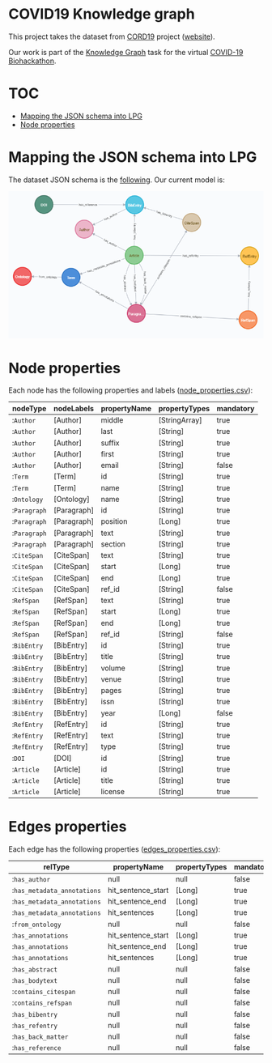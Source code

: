 # COVID19 Knowledge graph

This project takes the dataset from [CORD19](https://github.com/SciBiteLabs/CORD19) project ([website](https://pages.semanticscholar.org/coronavirus-research)).

Our work is part of the [Knowledge Graph](https://github.com/virtual-biohackathons/covid-19-bh20/wiki/KnowledgeGraph) task for the virtual [COVID-19 Biohackathon](https://github.com/virtual-biohackathons/covid-19-bh20).

# TOC

* [Mapping the JSON schema into LPG](#mapping-the-json-schema-into-lpg)
* [Node properties](#node-properties)

# Mapping the JSON schema into LPG

The dataset JSON schema is the [following](https://ai2-semanticscholar-cord-19.s3-us-west-2.amazonaws.com/2020-03-13/json_schema.txt).
Our current model is:

![JSON schema to LPG](model/model.png)

# Node properties

Each node has the following properties and labels ([node_properties.csv](model/node_properties.csv)):

|nodeType    |nodeLabels |propertyName|propertyTypes|mandatory|
|------------|-----------|------------|-------------|---------|
|:`Author`   |[Author]   |middle      |[StringArray]|true     |
|:`Author`   |[Author]   |last        |[String]     |true     |
|:`Author`   |[Author]   |suffix      |[String]     |true     |
|:`Author`   |[Author]   |first       |[String]     |true     |
|:`Author`   |[Author]   |email       |[String]     |false    |
|:`Term`     |[Term]     |id          |[String]     |true     |
|:`Term`     |[Term]     |name        |[String]     |true     |
|:`Ontology` |[Ontology] |name        |[String]     |true     |
|:`Paragraph`|[Paragraph]|id          |[String]     |true     |
|:`Paragraph`|[Paragraph]|position    |[Long]       |true     |
|:`Paragraph`|[Paragraph]|text        |[String]     |true     |
|:`Paragraph`|[Paragraph]|section     |[String]     |true     |
|:`CiteSpan` |[CiteSpan] |text        |[String]     |true     |
|:`CiteSpan` |[CiteSpan] |start       |[Long]       |true     |
|:`CiteSpan` |[CiteSpan] |end         |[Long]       |true     |
|:`CiteSpan` |[CiteSpan] |ref_id      |[String]     |false    |
|:`RefSpan`  |[RefSpan]  |text        |[String]     |true     |
|:`RefSpan`  |[RefSpan]  |start       |[Long]       |true     |
|:`RefSpan`  |[RefSpan]  |end         |[Long]       |true     |
|:`RefSpan`  |[RefSpan]  |ref_id      |[String]     |false    |
|:`BibEntry` |[BibEntry] |id          |[String]     |true     |
|:`BibEntry` |[BibEntry] |title       |[String]     |true     |
|:`BibEntry` |[BibEntry] |volume      |[String]     |true     |
|:`BibEntry` |[BibEntry] |venue       |[String]     |true     |
|:`BibEntry` |[BibEntry] |pages       |[String]     |true     |
|:`BibEntry` |[BibEntry] |issn        |[String]     |true     |
|:`BibEntry` |[BibEntry] |year        |[Long]       |false    |
|:`RefEntry` |[RefEntry] |id          |[String]     |true     |
|:`RefEntry` |[RefEntry] |text        |[String]     |true     |
|:`RefEntry` |[RefEntry] |type        |[String]     |true     |
|:`DOI`      |[DOI]      |id          |[String]     |true     |
|:`Article`  |[Article]  |id          |[String]     |true     |
|:`Article`  |[Article]  |title       |[String]     |true     |
|:`Article`  |[Article]  |license     |[String]     |true     |

# Edges properties

Each edge has the following properties ([edges_properties.csv](model/edges_properties.csv)):

|relType                    |propertyName      |propertyTypes|mandatory|
|---------------------------|------------------|-------------|---------|
|:`has_author`              |null              |null         |false    |
|:`has_metadata_annotations`|hit_sentence_start|[Long]       |true     |
|:`has_metadata_annotations`|hit_sentence_end  |[Long]       |true     |
|:`has_metadata_annotations`|hit_sentences     |[Long]       |true     |
|:`from_ontology`           |null              |null         |false    |
|:`has_annotations`         |hit_sentence_start|[Long]       |true     |
|:`has_annotations`         |hit_sentence_end  |[Long]       |true     |
|:`has_annotations`         |hit_sentences     |[Long]       |true     |
|:`has_abstract`            |null              |null         |false    |
|:`has_bodytext`            |null              |null         |false    |
|:`contains_citespan`       |null              |null         |false    |
|:`contains_refspan`        |null              |null         |false    |
|:`has_bibentry`            |null              |null         |false    |
|:`has_refentry`            |null              |null         |false    |
|:`has_back_matter`         |null              |null         |false    |
|:`has_reference`           |null              |null         |false    |

